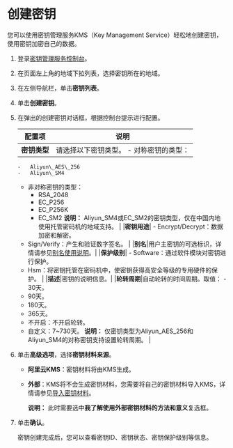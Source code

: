 # 创建密钥

您可以使用密钥管理服务KMS（Key Management Service）轻松地创建密钥，使用密钥加密自己的数据。

1.  登录[密钥管理服务控制台](https://kms.console.aliyun.com)。

2.  在页面左上角的地域下拉列表，选择密钥所在的地域。

3.  在左侧导航栏，单击**密钥列表**。

4.  单击**创建密钥**。

5.  在弹出的创建密钥对话框，根据控制台提示进行配置。

    |配置项|说明|
    |---|--|
    |**密钥类型**|请选择以下密钥类型。    -   对称密钥的类型：
        -   Aliyun\_AES\_256
        -   Aliyun\_SM4
    -   非对称密钥的类型：
        -   RSA\_2048
        -   EC\_P256
        -   EC\_P256K
        -   EC\_SM2
**说明：** Aliyun\_SM4或EC\_SM2的密钥类型，仅在中国内地使用托管密码机的地域支持。 |
    |**密钥用途**|    -   Encrypt/Decrypt：数据加密和解密。
    -   Sign/Verify：产生和验证数字签名。 |
    |**别名**|用户主密钥的可选标识，详情请参见[别名使用说明](/cn.zh-CN/用户指南/别名使用说明.md)。|
    |**保护级别**|    -   Software：通过软件模块对密钥进行保护。
    -   Hsm：将密钥托管在密码机中，使密钥获得高安全等级的专用硬件的保护。 |
    |**描述**|密钥的说明信息。|
    |**轮转周期**|自动轮转的时间周期。取值：    -   30天。
    -   90天。
    -   180天。
    -   365天。
    -   不开启：不开启轮转。
    -   自定义：7~730天。
**说明：** 仅密钥类型为Aliyun\_AES\_256和Aliyun\_SM4的对称密钥支持设置轮转周期。 |

6.  单击**高级选项**，选择**密钥材料来源**。

    -   **阿里云KMS**：密钥材料将由KMS生成。
    -   **外部**：KMS将不会生成密钥材料，您需要将自己的密钥材料导入KMS，详情请参见[导入密钥材料](/cn.zh-CN/用户指南/使用对称密钥/导入密钥材料.md)。

        **说明：** 此时需要选中**我了解使用外部密钥材料的方法和意义**复选框。

7.  单击**确认**。

    密钥创建完成后，您可以查看密钥ID、密钥状态、密钥保护级别等信息。


